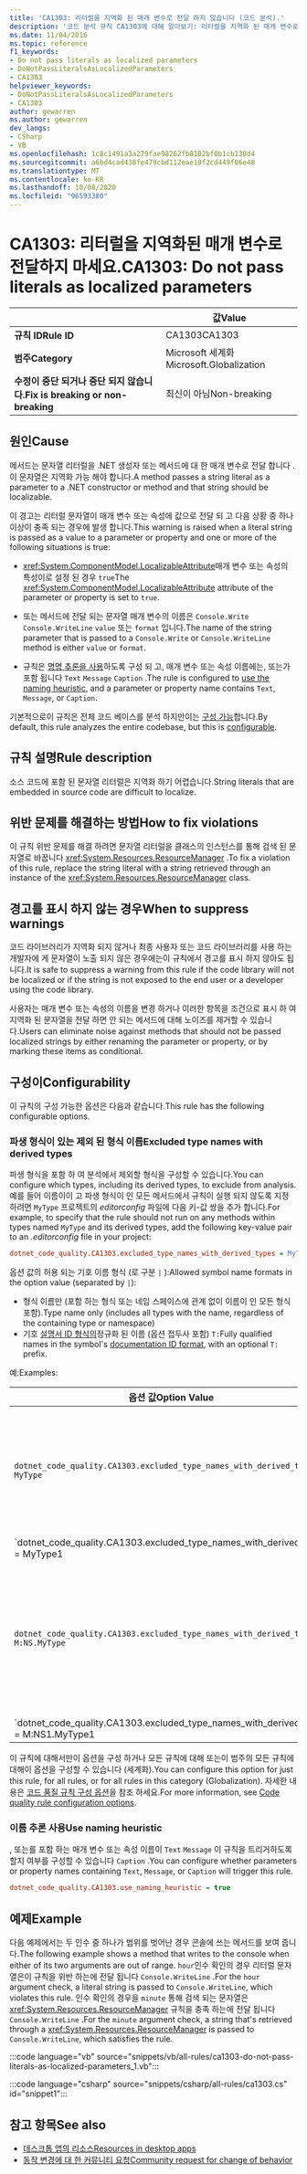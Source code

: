 ```yaml
---
title: 'CA1303: 리터럴을 지역화 된 매개 변수로 전달 하지 않습니다 (코드 분석).'
description: '코드 분석 규칙 CA1303에 대해 알아보기: 리터럴을 지역화 된 매개 변수로 전달 하지 마십시오.'
ms.date: 11/04/2016
ms.topic: reference
f1_keywords:
- Do not pass literals as localized parameters
- DoNotPassLiteralsAsLocalizedParameters
- CA1303
helpviewer_keywords:
- DoNotPassLiteralsAsLocalizedParameters
- CA1303
author: gewarren
ms.author: gewarren
dev_langs:
- CSharp
- VB
ms.openlocfilehash: 1c8c1491a3a279fae98262fb8102bf0b1cb130d4
ms.sourcegitcommit: a6bd4cad438fe479cbd112eae10f2cd449f06e40
ms.translationtype: MT
ms.contentlocale: ko-KR
ms.lasthandoff: 10/08/2020
ms.locfileid: "96593380"
---
```

# <a name="ca1303-do-not-pass-literals-as-localized-parameters"></a><span data-ttu-id="9fec5-103">CA1303: 리터럴을 지역화된 매개 변수로 전달하지 마세요.</span><span class="sxs-lookup"><span data-stu-id="9fec5-103">CA1303: Do not pass literals as localized parameters</span></span>

| | <span data-ttu-id="9fec5-104">값</span><span class="sxs-lookup"><span data-stu-id="9fec5-104">Value</span></span> |
|-|-|
| <span data-ttu-id="9fec5-105">**규칙 ID**</span><span class="sxs-lookup"><span data-stu-id="9fec5-105">**Rule ID**</span></span> |<span data-ttu-id="9fec5-106">CA1303</span><span class="sxs-lookup"><span data-stu-id="9fec5-106">CA1303</span></span>|
| <span data-ttu-id="9fec5-107">**범주**</span><span class="sxs-lookup"><span data-stu-id="9fec5-107">**Category**</span></span> |<span data-ttu-id="9fec5-108">Microsoft 세계화</span><span class="sxs-lookup"><span data-stu-id="9fec5-108">Microsoft.Globalization</span></span>|
| <span data-ttu-id="9fec5-109">**수정이 중단 되거나 중단 되지 않습니다.**</span><span class="sxs-lookup"><span data-stu-id="9fec5-109">**Fix is breaking or non-breaking**</span></span> |<span data-ttu-id="9fec5-110">최신이 아님</span><span class="sxs-lookup"><span data-stu-id="9fec5-110">Non-breaking</span></span>|

## <a name="cause"></a><span data-ttu-id="9fec5-111">원인</span><span class="sxs-lookup"><span data-stu-id="9fec5-111">Cause</span></span>

<span data-ttu-id="9fec5-112">메서드는 문자열 리터럴을 .NET 생성자 또는 메서드에 대 한 매개 변수로 전달 합니다 .이 문자열은 지역화 가능 해야 합니다.</span><span class="sxs-lookup"><span data-stu-id="9fec5-112">A method passes a string literal as a parameter to a .NET constructor or method and that string should be localizable.</span></span>

<span data-ttu-id="9fec5-113">이 경고는 리터럴 문자열이 매개 변수 또는 속성에 값으로 전달 되 고 다음 상황 중 하나 이상이 충족 되는 경우에 발생 합니다.</span><span class="sxs-lookup"><span data-stu-id="9fec5-113">This warning is raised when a literal string is passed as a value to a parameter or property and one or more of the following situations is true:</span></span>

- <span data-ttu-id="9fec5-114"><xref:System.ComponentModel.LocalizableAttribute>매개 변수 또는 속성의 특성이로 설정 된 경우 `true`</span><span class="sxs-lookup"><span data-stu-id="9fec5-114">The <xref:System.ComponentModel.LocalizableAttribute> attribute of the parameter or property is set to `true`.</span></span>

- <span data-ttu-id="9fec5-115">또는 메서드에 전달 되는 문자열 매개 변수의 이름은 `Console.Write` `Console.WriteLine` `value` 또는 `format` 입니다.</span><span class="sxs-lookup"><span data-stu-id="9fec5-115">The name of the string parameter that is passed to a `Console.Write` or `Console.WriteLine` method is either `value` or `format`.</span></span>

- <span data-ttu-id="9fec5-116">규칙은 [명명 추론을 사용](#use-naming-heuristic)하도록 구성 되 고, 매개 변수 또는 속성 이름에는, 또는가 포함 됩니다 `Text` `Message` `Caption` .</span><span class="sxs-lookup"><span data-stu-id="9fec5-116">The rule is configured to [use the naming heuristic](#use-naming-heuristic), and a parameter or property name contains `Text`, `Message`, or `Caption`.</span></span>

<span data-ttu-id="9fec5-117">기본적으로이 규칙은 전체 코드 베이스를 분석 하지만이는 [구성 가능](#excluded-type-names-with-derived-types)합니다.</span><span class="sxs-lookup"><span data-stu-id="9fec5-117">By default, this rule analyzes the entire codebase, but this is [configurable](#excluded-type-names-with-derived-types).</span></span>

## <a name="rule-description"></a><span data-ttu-id="9fec5-118">규칙 설명</span><span class="sxs-lookup"><span data-stu-id="9fec5-118">Rule description</span></span>

<span data-ttu-id="9fec5-119">소스 코드에 포함 된 문자열 리터럴은 지역화 하기 어렵습니다.</span><span class="sxs-lookup"><span data-stu-id="9fec5-119">String literals that are embedded in source code are difficult to localize.</span></span>

## <a name="how-to-fix-violations"></a><span data-ttu-id="9fec5-120">위반 문제를 해결하는 방법</span><span class="sxs-lookup"><span data-stu-id="9fec5-120">How to fix violations</span></span>

<span data-ttu-id="9fec5-121">이 규칙 위반 문제를 해결 하려면 문자열 리터럴을 클래스의 인스턴스를 통해 검색 된 문자열로 바꿉니다 <xref:System.Resources.ResourceManager> .</span><span class="sxs-lookup"><span data-stu-id="9fec5-121">To fix a violation of this rule, replace the string literal with a string retrieved through an instance of the <xref:System.Resources.ResourceManager> class.</span></span>

## <a name="when-to-suppress-warnings"></a><span data-ttu-id="9fec5-122">경고를 표시 하지 않는 경우</span><span class="sxs-lookup"><span data-stu-id="9fec5-122">When to suppress warnings</span></span>

<span data-ttu-id="9fec5-123">코드 라이브러리가 지역화 되지 않거나 최종 사용자 또는 코드 라이브러리를 사용 하는 개발자에 게 문자열이 노출 되지 않은 경우에는이 규칙에서 경고를 표시 하지 않아도 됩니다.</span><span class="sxs-lookup"><span data-stu-id="9fec5-123">It is safe to suppress a warning from this rule if the code library will not be localized or if the string is not exposed to the end user or a developer using the code library.</span></span>

<span data-ttu-id="9fec5-124">사용자는 매개 변수 또는 속성의 이름을 변경 하거나 이러한 항목을 조건으로 표시 하 여 지역화 된 문자열을 전달 하면 안 되는 메서드에 대해 노이즈를 제거할 수 있습니다.</span><span class="sxs-lookup"><span data-stu-id="9fec5-124">Users can eliminate noise against methods that should not be passed localized strings by either renaming the parameter or property, or by marking these items as conditional.</span></span>

## <a name="configurability"></a><span data-ttu-id="9fec5-125">구성이</span><span class="sxs-lookup"><span data-stu-id="9fec5-125">Configurability</span></span>

<span data-ttu-id="9fec5-126">이 규칙의 구성 가능한 옵션은 다음과 같습니다.</span><span class="sxs-lookup"><span data-stu-id="9fec5-126">This rule has the following configurable options.</span></span>

### <a name="excluded-type-names-with-derived-types"></a><span data-ttu-id="9fec5-127">파생 형식이 있는 제외 된 형식 이름</span><span class="sxs-lookup"><span data-stu-id="9fec5-127">Excluded type names with derived types</span></span>

<span data-ttu-id="9fec5-128">파생 형식을 포함 하 여 분석에서 제외할 형식을 구성할 수 있습니다.</span><span class="sxs-lookup"><span data-stu-id="9fec5-128">You can configure which types, including its derived types, to exclude from analysis.</span></span> <span data-ttu-id="9fec5-129">예를 들어 이름이이 고 파생 형식이 인 모든 메서드에서 규칙이 실행 되지 않도록 지정 하려면 `MyType` 프로젝트의 *editorconfig* 파일에 다음 키-값 쌍을 추가 합니다.</span><span class="sxs-lookup"><span data-stu-id="9fec5-129">For example, to specify that the rule should not run on any methods within types named `MyType` and its derived types, add the following key-value pair to an *.editorconfig* file in your project:</span></span>

```ini
dotnet_code_quality.CA1303.excluded_type_names_with_derived_types = MyType
```

<span data-ttu-id="9fec5-130">옵션 값의 허용 되는 기호 이름 형식 (로 구분 `|` ):</span><span class="sxs-lookup"><span data-stu-id="9fec5-130">Allowed symbol name formats in the option value (separated by `|`):</span></span>

- <span data-ttu-id="9fec5-131">형식 이름만 (포함 하는 형식 또는 네임 스페이스에 관계 없이 이름이 인 모든 형식 포함).</span><span class="sxs-lookup"><span data-stu-id="9fec5-131">Type name only (includes all types with the name, regardless of the containing type or namespace)</span></span>
- <span data-ttu-id="9fec5-132">기호 [설명서 ID 형식의](https://github.com/dotnet/csharplang/blob/master/spec/documentation-comments.md#id-string-format)정규화 된 이름 (옵션 접두사 포함) `T:`</span><span class="sxs-lookup"><span data-stu-id="9fec5-132">Fully qualified names in the symbol's [documentation ID format](https://github.com/dotnet/csharplang/blob/master/spec/documentation-comments.md#id-string-format), with an optional `T:` prefix.</span></span>

<span data-ttu-id="9fec5-133">예:</span><span class="sxs-lookup"><span data-stu-id="9fec5-133">Examples:</span></span>

| <span data-ttu-id="9fec5-134">옵션 값</span><span class="sxs-lookup"><span data-stu-id="9fec5-134">Option Value</span></span> | <span data-ttu-id="9fec5-135">요약</span><span class="sxs-lookup"><span data-stu-id="9fec5-135">Summary</span></span> |
| --- | --- |
|`dotnet_code_quality.CA1303.excluded_type_names_with_derived_types = MyType` | <span data-ttu-id="9fec5-136">' MyType ' 이라는 모든 형식과 컴파일에서 파생 된 모든 형식을 찾습니다.</span><span class="sxs-lookup"><span data-stu-id="9fec5-136">Matches all types named 'MyType' and all of its derived types in the compilation</span></span>
|`dotnet_code_quality.CA1303.excluded_type_names_with_derived_types = MyType1|MyType2` | <span data-ttu-id="9fec5-137">' MyType1 ' 또는 ' MyType2 ' 이라는 모든 형식과 컴파일에서 파생 된 모든 형식을 찾습니다.</span><span class="sxs-lookup"><span data-stu-id="9fec5-137">Matches all types named either 'MyType1' or 'MyType2' and all of their derived types in the compilation</span></span>
|`dotnet_code_quality.CA1303.excluded_type_names_with_derived_types = M:NS.MyType` | <span data-ttu-id="9fec5-138">지정 된 정규화 된 이름 및 모든 파생 형식과 일치 하는 특정 형식 ' MyType '과 일치 합니다.</span><span class="sxs-lookup"><span data-stu-id="9fec5-138">Matches specific type 'MyType' with given fully qualified name and all of its derived types</span></span>
|`dotnet_code_quality.CA1303.excluded_type_names_with_derived_types = M:NS1.MyType1|M:NS2.MyType2` | <span data-ttu-id="9fec5-139">특정 형식 ' MyType1 ' 및 ' MyType2 '를 해당 하는 정규화 된 이름과 모든 파생 형식과 일치 시킵니다.</span><span class="sxs-lookup"><span data-stu-id="9fec5-139">Matches specific types 'MyType1' and 'MyType2' with respective fully qualified names and all of their derived types</span></span>

<span data-ttu-id="9fec5-140">이 규칙에 대해서만이 옵션을 구성 하거나 모든 규칙에 대해 또는이 범주의 모든 규칙에 대해이 옵션을 구성할 수 있습니다 (세계화).</span><span class="sxs-lookup"><span data-stu-id="9fec5-140">You can configure this option for just this rule, for all rules, or for all rules in this category (Globalization).</span></span> <span data-ttu-id="9fec5-141">자세한 내용은 [코드 품질 규칙 구성 옵션](../code-quality-rule-options.md)을 참조 하세요.</span><span class="sxs-lookup"><span data-stu-id="9fec5-141">For more information, see [Code quality rule configuration options](../code-quality-rule-options.md).</span></span>

### <a name="use-naming-heuristic"></a><span data-ttu-id="9fec5-142">이름 추론 사용</span><span class="sxs-lookup"><span data-stu-id="9fec5-142">Use naming heuristic</span></span>

<span data-ttu-id="9fec5-143">, 또는를 포함 하는 매개 변수 또는 속성 이름이 `Text` `Message` 이 규칙을 트리거하도록 할지 여부를 구성할 수 있습니다 `Caption` .</span><span class="sxs-lookup"><span data-stu-id="9fec5-143">You can configure whether parameters or property names containing `Text`, `Message`, or `Caption` will trigger this rule.</span></span>

```ini
dotnet_code_quality.CA1303.use_naming_heuristic = true
```

## <a name="example"></a><span data-ttu-id="9fec5-144">예제</span><span class="sxs-lookup"><span data-stu-id="9fec5-144">Example</span></span>

<span data-ttu-id="9fec5-145">다음 예제에서는 두 인수 중 하나가 범위를 벗어난 경우 콘솔에 쓰는 메서드를 보여 줍니다.</span><span class="sxs-lookup"><span data-stu-id="9fec5-145">The following example shows a method that writes to the console when either of its two arguments are out of range.</span></span> <span data-ttu-id="9fec5-146">`hour`인수 확인의 경우 리터럴 문자열은이 규칙을 위반 하는에 전달 됩니다 `Console.WriteLine` .</span><span class="sxs-lookup"><span data-stu-id="9fec5-146">For the `hour` argument check, a literal string is passed to `Console.WriteLine`, which violates this rule.</span></span> <span data-ttu-id="9fec5-147">인수 확인의 경우을 `minute` 통해 검색 되는 문자열은 <xref:System.Resources.ResourceManager> 규칙을 충족 하는에 전달 됩니다 `Console.WriteLine` .</span><span class="sxs-lookup"><span data-stu-id="9fec5-147">For the `minute` argument check, a string that's retrieved through a <xref:System.Resources.ResourceManager> is passed to `Console.WriteLine`, which satisfies the rule.</span></span>

:::code language="vb" source="snippets/vb/all-rules/ca1303-do-not-pass-literals-as-localized-parameters_1.vb":::

:::code language="csharp" source="snippets/csharp/all-rules/ca1303.cs" id="snippet1":::

## <a name="see-also"></a><span data-ttu-id="9fec5-148">참고 항목</span><span class="sxs-lookup"><span data-stu-id="9fec5-148">See also</span></span>

- [<span data-ttu-id="9fec5-149">데스크톱 앱의 리소스</span><span class="sxs-lookup"><span data-stu-id="9fec5-149">Resources in desktop apps</span></span>](../../../framework/resources/index.md)
- [<span data-ttu-id="9fec5-150">동작 변경에 대 한 커뮤니티 요청</span><span class="sxs-lookup"><span data-stu-id="9fec5-150">Community request for change of behavior</span></span>](https://github.com/dotnet/roslyn-analyzers/issues/2933)

